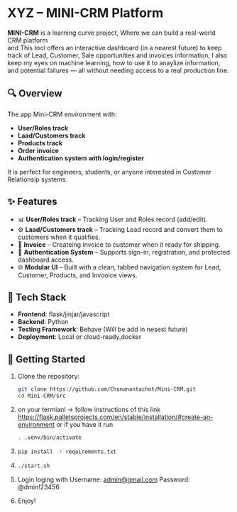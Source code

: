 # XYZ – MINI-CRM Platform

**MINI-CRM** is a learning curve project, Where we can build a real-world CRM platform  
and This tool offers an interactive dashboard (in a nearest future) to keep track of Lead, Customer,
Sale opportunities and invoices information, I also keep my eyes on machine learning, how to use it to anaylize information,
and potential failures — all without needing access to a real production line.

## 🔍 Overview

The app Mini-CRM environment with:

- **User/Roles track**
- **Laad/Customers track**
- **Products track**
- **Order invoice**
- **Authentication system with login/register**

It is perfect for engineers, students, or anyone interested in Customer Relationsip systems.

## ✨ Features

- 📊 **User/Roles track** – Tracking User and Roles record (add/edit).
- ⚙️ **Laad/Customers track** – Tracking Lead record and convert them to customers when it qualifies. 
- 🚀 **Invoice** – Createing invoice to customer when it ready for shipping.
- 🔐 **Authentication System** – Supports sign-in, registration, and protected dashboard access.
- 🌐 **Modular UI** – Built with a clean, tabbed navigation system for Lead, Customer, Products, and Invooice views.

## 🧰 Tech Stack

- **Frontend**: flask/jinjar/javascript 
- **Backend**: Python
- **Testing Framework**: Behave (Will be add in nesest future) 
- **Deployment**: Local or cloud-ready,docker

## 🚀 Getting Started

1. Clone the repository:
   ```bash
   git clone https://github.com/Chananantachot/Mini-CRM.git
   cd Mini-CRM/src
   
2. on your termianl -> follow instructions of this link https://flask.palletsprojects.com/en/stable/installation/#create-an-environment
   or if you have it run
   ```bash
   . .venv/bin/activate
   
3.  ```bash
    pip install -r requirements.txt
    
4.  ```bash
    ./start.sh

5. Login loging with
   Username: admin@gmail.com
   Password: @dmin!23456

6. Enjoy!



